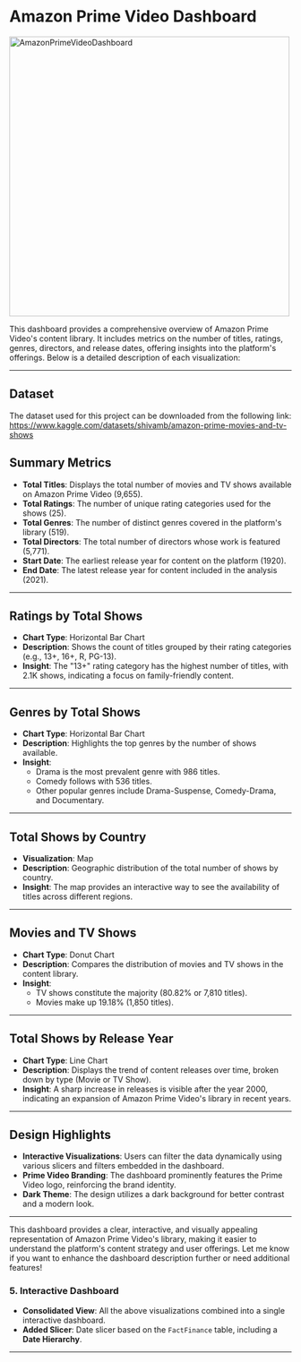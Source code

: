 # Amazon Prime Video Dashboard

<img src="https://github.com/user-attachments/assets/eac292b8-dc40-49d6-abe1-d03596fa80ed" alt="AmazonPrimeVideoDashboard" width="500">

This dashboard provides a comprehensive overview of Amazon Prime Video's content library. It includes metrics on the number of titles, ratings, genres, directors, and release dates, offering insights into the platform's offerings. Below is a detailed description of each visualization:

---

## Dataset
The dataset used for this project can be downloaded from the following link:  
https://www.kaggle.com/datasets/shivamb/amazon-prime-movies-and-tv-shows

## **Summary Metrics**
- **Total Titles**: Displays the total number of movies and TV shows available on Amazon Prime Video (9,655).
- **Total Ratings**: The number of unique rating categories used for the shows (25).
- **Total Genres**: The number of distinct genres covered in the platform's library (519).
- **Total Directors**: The total number of directors whose work is featured (5,771).
- **Start Date**: The earliest release year for content on the platform (1920).
- **End Date**: The latest release year for content included in the analysis (2021).

---

## **Ratings by Total Shows**
- **Chart Type**: Horizontal Bar Chart
- **Description**: Shows the count of titles grouped by their rating categories (e.g., 13+, 16+, R, PG-13).
- **Insight**: The "13+" rating category has the highest number of titles, with 2.1K shows, indicating a focus on family-friendly content.

---

## **Genres by Total Shows**
- **Chart Type**: Horizontal Bar Chart
- **Description**: Highlights the top genres by the number of shows available.
- **Insight**: 
  - Drama is the most prevalent genre with 986 titles.
  - Comedy follows with 536 titles.
  - Other popular genres include Drama-Suspense, Comedy-Drama, and Documentary.

---

## **Total Shows by Country**
- **Visualization**: Map
- **Description**: Geographic distribution of the total number of shows by country.
- **Insight**: The map provides an interactive way to see the availability of titles across different regions.

---

## **Movies and TV Shows**
- **Chart Type**: Donut Chart
- **Description**: Compares the distribution of movies and TV shows in the content library.
- **Insight**: 
  - TV shows constitute the majority (80.82% or 7,810 titles).
  - Movies make up 19.18% (1,850 titles).

---

## **Total Shows by Release Year**
- **Chart Type**: Line Chart
- **Description**: Displays the trend of content releases over time, broken down by type (Movie or TV Show).
- **Insight**: A sharp increase in releases is visible after the year 2000, indicating an expansion of Amazon Prime Video's library in recent years.

---

## **Design Highlights**
- **Interactive Visualizations**: Users can filter the data dynamically using various slicers and filters embedded in the dashboard.
- **Prime Video Branding**: The dashboard prominently features the Prime Video logo, reinforcing the brand identity.
- **Dark Theme**: The design utilizes a dark background for better contrast and a modern look.

---

This dashboard provides a clear, interactive, and visually appealing representation of Amazon Prime Video's library, making it easier to understand the platform's content strategy and user offerings. Let me know if you want to enhance the dashboard description further or need additional features!


### 5. Interactive Dashboard
- **Consolidated View**: All the above visualizations combined into a single interactive dashboard.
- **Added Slicer**: Date slicer based on the `FactFinance` table, including a **Date Hierarchy**.
  
---


